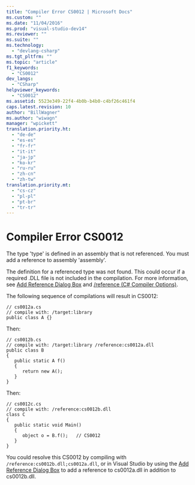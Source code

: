 ```yaml
---
title: "Compiler Error CS0012 | Microsoft Docs"
ms.custom: ""
ms.date: "11/04/2016"
ms.prod: "visual-studio-dev14"
ms.reviewer: ""
ms.suite: ""
ms.technology: 
  - "devlang-csharp"
ms.tgt_pltfrm: ""
ms.topic: "article"
f1_keywords: 
  - "CS0012"
dev_langs: 
  - "CSharp"
helpviewer_keywords: 
  - "CS0012"
ms.assetid: 5523e349-22f4-4b0b-b4b0-c4bf26c461f4
caps.latest.revision: 10
author: "BillWagner"
ms.author: "wiwagn"
manager: "wpickett"
translation.priority.ht: 
  - "de-de"
  - "es-es"
  - "fr-fr"
  - "it-it"
  - "ja-jp"
  - "ko-kr"
  - "ru-ru"
  - "zh-cn"
  - "zh-tw"
translation.priority.mt: 
  - "cs-cz"
  - "pl-pl"
  - "pt-br"
  - "tr-tr"
---
```

# Compiler Error CS0012
The type 'type' is defined in an assembly that is not referenced. You must add a reference to assembly 'assembly'.  
  
 The definition for a referenced type was not found. This could occur if a required .DLL file is not included in the compilation. For more information, see [Add Reference Dialog Box](http://msdn.microsoft.com/en-us/2feb0fe2-0805-4cc9-8cba-b0315849dfb7) and [/reference (C# Compiler Options)](/dotnet/csharp/language-reference/compiler-options/reference-compiler-option).  
  
 The following sequence of compilations will result in CS0012:  
  
```  
// cs0012a.cs  
// compile with: /target:library  
public class A {}  
```  
  
 Then:  
  
```  
// cs0012b.cs  
// compile with: /target:library /reference:cs0012a.dll  
public class B  
{  
   public static A f()  
   {  
      return new A();  
   }  
}  
```  
  
 Then:  
  
```  
// cs0012c.cs  
// compile with: /reference:cs0012b.dll  
class C  
{  
   public static void Main()  
   {  
      object o = B.f();   // CS0012  
   }  
}  
```  
  
 You could resolve this CS0012 by compiling with `/reference:cs0012b.dll;cs0012a.dll`, or in Visual Studio by using the [Add Reference Dialog Box](http://msdn.microsoft.com/en-us/2feb0fe2-0805-4cc9-8cba-b0315849dfb7) to add a reference to cs0012a.dll in addition to cs0012b.dll.